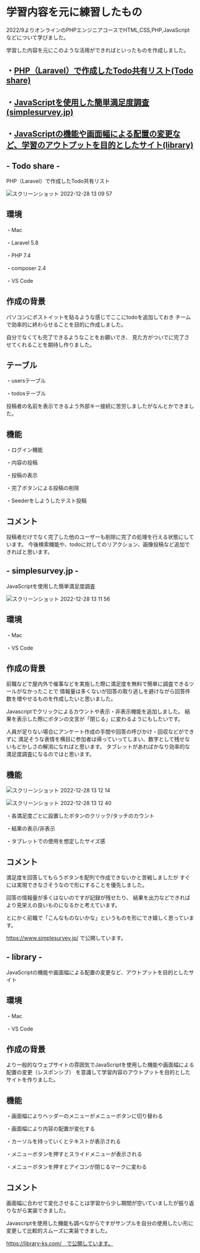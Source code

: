 # 学習内容を元に練習したもの

2022/9よりオンラインのPHPエンジニアコースでHTML,CSS,PHP,JavaScriptなどについて学びました。

学習した内容を元にこのような活用ができればといったものを作成しました。

## ・[PHP（Laravel）で作成したTodo共有リスト(Todo share)](#todo-share)

## ・[JavaScriptを使用した簡単満足度調査(simplesurvey.jp)](#simplesurveyjp)

## ・[JavaScriptの機能や画面幅による配置の変更など、学習のアウトプットを目的としたサイト(library)](#library)


## - Todo share -

PHP（Laravel）で作成したTodo共有リスト

![スクリーンショット 2022-12-28 13 09 57](https://user-images.githubusercontent.com/114078590/209756338-47927ffa-0ac5-4e48-82b0-30a48acd1f98.png)

## 環境

・Mac

・Laravel 5.8

・PHP 7.4

・composer 2.4

・VS Code

## 作成の背景
パソコンにポストイットを貼るような感じでここにtodoを追加しておき
チームで効率的に終わらせることを目的に作成しました。

自分でなくても完了できるようなことをお願いでき、
見た方がついでに完了させてくれることを期待し作りました。

## テーブル
・usersテーブル

・todosテーブル

投稿者の名前を表示できるよう外部キー接続に苦労しましたがなんとかできました。

## 機能
・ログイン機能

・内容の投稿

・投稿の表示

・完了ボタンによる投稿の削除

・Seederをしようしたテスト投稿

## コメント
投稿者だけでなく完了した他のユーザーも削除に完了の処理を行える状態にしています。
今後検索機能や、todoに対してのリアクション、画像投稿など追加できればと思います。

## - simplesurvey.jp -

JavaScriptを使用した簡単満足度調査

![スクリーンショット 2022-12-28 13 11 56](https://user-images.githubusercontent.com/114078590/209756385-61474eb3-c489-4b3a-b492-c81212f45a5c.png)

## 環境
・Mac

・VS Code

## 作成の背景
前職などで屋内外で催事などを実施した際に満足度を無料で簡単に調査できるツールがなかったことで
情報量は多くないが回答の取り逃しを避けながら回答件数を増やせるものを作成したいと思いました。

Javascriptでクリックによるカウントや表示・非表示機能を追加しました。
結果を表示した際にボタンの文言が「閉じる」に変わるようにもしたいです。

人員が足りない場合にアンケート作成の手間や回答の呼びかけ・回収などができずに
満足そうな表情を横目に参加者は帰っていってしまい、数字として残せないもどかしさの解消になればと思います。
タブレットがあればかなり効率的な満足度調査になるのではと思います。

## 機能

![スクリーンショット 2022-12-28 13 12 14](https://user-images.githubusercontent.com/114078590/209756466-11fe642f-7e4b-408c-bcad-1a360a4b67a6.png)

![スクリーンショット 2022-12-28 13 12 40](https://user-images.githubusercontent.com/114078590/209756492-3a8342ca-b550-4910-8999-3cb6d87b5b13.png)

・各満足度ごとに設置したボタンのクリック/タッチのカウント

・結果の表示/非表示

・タブレットでの使用を想定したサイズ感

## コメント
満足度を回答してもらうボタンを配列で作成できないかと苦戦しましたが
すぐには実現できなさそうなので形にすることを優先しました。

回答の情報量が多くはないのですが記録が残せたり、
結果を出力などできればより見栄えの良いものになるかと考えています。

とにかく前職で「こんなものないかな」というものを形にでき嬉しく思っています。

https://www.simplesurvey.jp/ で公開しています。

## - library -

JavaScriptの機能や画面幅による配置の変更など、アウトプットを目的としたサイト

## 環境
・Mac

・VS Code

## 作成の背景
より一般的なウェブサイトの雰囲気でJavaScriptを使用した機能や画面幅による配置の変更（レスポンシブ）
を意識して学習内容のアウトプットを目的としたサイトを作りました。

## 機能
・画面幅によりヘッダーのメニューがメニューボタンに切り替わる

・画面幅により内容の配置が変化する

・カーソルを持っていくとテキストが表示される

・メニューボタンを押すとスライドメニューが表示される

・メニューボタンを押すとアイコンが閉じるマークに変わる

## コメント
画面幅に合わせて変化させることは学習から少し期間が空いていましたが振り返りながら実装できました。

Javascriptを使用した機能も調べながらですがサンプルを自分の使用したい形に変更して比較的スムーズに実装できました。

https://library-ks.com/　で公開しています。
